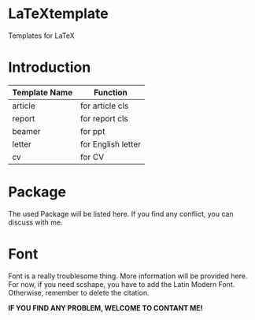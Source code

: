 # LaTeXtemplate
Templates for LaTeX
# Introduction
| Template Name | Function           |
| ------------- | --------           |
| article       | for article cls    |
| report        | for report cls     |
| beamer        | for ppt            |
| letter        | for English letter |
| cv            | for CV             |

# Package
The used Package will be listed here. If you find any conflict, you can discuss with me.
# Font
Font is a really troublesome thing. More information will be provided here. For now, if you need scshape, you have to add the Latin Modern Font. Otherwise, remember to delete the citation.

**IF YOU FIND ANY PROBLEM, WELCOME TO CONTANT ME!**

